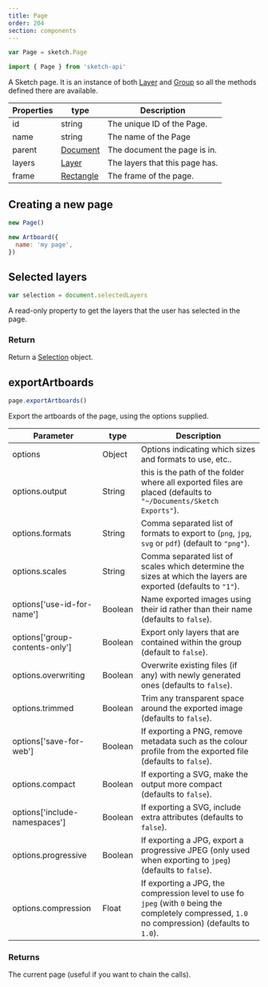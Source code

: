 ```yaml
---
title: Page
order: 204
section: components
---
```


```javascript
var Page = sketch.Page
```

```javascript
import { Page } from 'sketch-api'
```

A Sketch page. It is an instance of both [Layer](#layer) and [Group](#group) so all the methods defined there are available.

| Properties | type                    | Description                    |
| ---------- | ----------------------- | ------------------------------ |
| id         | string                  | The unique ID of the Page.     |
| name       | string                  | The name of the Page           |
| parent     | [Document](#document)   | The document the page is in.   |
| layers     | [Layer](#layer)         | The layers that this page has. |
| frame      | [Rectangle](#rectangle) | The frame of the page.         |

## Creating a new page

```javascript
new Page()
```

```javascript
new Artboard({
  name: 'my page',
})
```

## Selected layers

```javascript
var selection = document.selectedLayers
```

A read-only property to get the layers that the user has selected in the page.

### Return

Return a [Selection](#selection) object.

## exportArtboards

```javascript
page.exportArtboards()
```

Export the artboards of the page, using the options supplied.

| Parameter                      | type    | Description                                                                                                                                      |
| ------------------------------ | ------- | ------------------------------------------------------------------------------------------------------------------------------------------------ |
| options                        | Object  | Options indicating which sizes and formats to use, etc..                                                                                         |
| options.output                 | String  | this is the path of the folder where all exported files are placed (defaults to `"~/Documents/Sketch Exports"`).                                 |
| options.formats                | String  | Comma separated list of formats to export to (`png`, `jpg`, `svg` or `pdf`) (default to `"png"`).                                                |
| options.scales                 | String  | Comma separated list of scales which determine the sizes at which the layers are exported (defaults to `"1"`).                                   |
| options['use-id-for-name']     | Boolean | Name exported images using their id rather than their name (defaults to `false`).                                                                |
| options['group-contents-only'] | Boolean | Export only layers that are contained within the group (default to `false`).                                                                     |
| options.overwriting            | Boolean | Overwrite existing files (if any) with newly generated ones (defaults to `false`).                                                               |
| options.trimmed                | Boolean | Trim any transparent space around the exported image (defaults to `false`).                                                                      |
| options['save-for-web']        | Boolean | If exporting a PNG, remove metadata such as the colour profile from the exported file (defaults to `false`).                                     |
| options.compact                | Boolean | If exporting a SVG, make the output more compact (defaults to `false`).                                                                          |
| options['include-namespaces']  | Boolean | If exporting a SVG, include extra attributes (defaults to `false`).                                                                              |
| options.progressive            | Boolean | If exporting a JPG, export a progressive JPEG (only used when exporting to `jpeg`) (defaults to `false`).                                        |
| options.compression            | Float   | If exporting a JPG, the compression level to use fo `jpeg` (with `0` being the completely compressed, `1.0` no compression) (defaults to `1.0`). |

### Returns

The current page (useful if you want to chain the calls).

